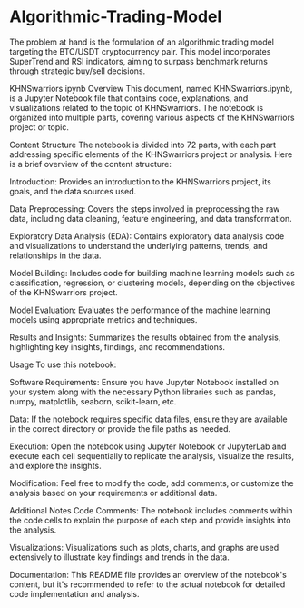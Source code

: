 # Algorithmic-Trading-Model
The problem at hand is the formulation of an algorithmic trading model targeting the BTC/USDT cryptocurrency pair. This model incorporates SuperTrend and RSI indicators, aiming to surpass benchmark returns through strategic buy/sell decisions.

KHNSwarriors.ipynb
Overview
This document, named KHNSwarriors.ipynb, is a Jupyter Notebook file that contains code, explanations, and visualizations related to the topic of KHNSwarriors. The notebook is organized into multiple parts, covering various aspects of the KHNSwarriors project or topic.

Content Structure
The notebook is divided into 72 parts, with each part addressing specific elements of the KHNSwarriors project or analysis. Here is a brief overview of the content structure:

Introduction: Provides an introduction to the KHNSwarriors project, its goals, and the data sources used.

Data Preprocessing: Covers the steps involved in preprocessing the raw data, including data cleaning, feature engineering, and data transformation.

Exploratory Data Analysis (EDA): Contains exploratory data analysis code and visualizations to understand the underlying patterns, trends, and relationships in the data.

Model Building: Includes code for building machine learning models such as classification, regression, or clustering models, depending on the objectives of the KHNSwarriors project.

Model Evaluation: Evaluates the performance of the machine learning models using appropriate metrics and techniques.

Results and Insights: Summarizes the results obtained from the analysis, highlighting key insights, findings, and recommendations.

Usage
To use this notebook:

Software Requirements: Ensure you have Jupyter Notebook installed on your system along with the necessary Python libraries such as pandas, numpy, matplotlib, seaborn, scikit-learn, etc.

Data: If the notebook requires specific data files, ensure they are available in the correct directory or provide the file paths as needed.

Execution: Open the notebook using Jupyter Notebook or JupyterLab and execute each cell sequentially to replicate the analysis, visualize the results, and explore the insights.

Modification: Feel free to modify the code, add comments, or customize the analysis based on your requirements or additional data.

Additional Notes
Code Comments: The notebook includes comments within the code cells to explain the purpose of each step and provide insights into the analysis.

Visualizations: Visualizations such as plots, charts, and graphs are used extensively to illustrate key findings and trends in the data.

Documentation: This README file provides an overview of the notebook's content, but it's recommended to refer to the actual notebook for detailed code implementation and analysis.
